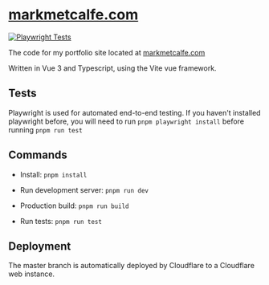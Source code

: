 # [markmetcalfe.com](https://markmetcalfe.com)

[![Playwright Tests](https://github.com/markmetcalfe/markmetcalfe.com/actions/workflows/playwright.yml/badge.svg)](https://github.com/markmetcalfe/markmetcalfe.com/actions/workflows/playwright.yml)

The code for my portfolio site located at [markmetcalfe.com](https://markmetcalfe.com)

Written in Vue 3 and Typescript, using the Vite vue framework.

## Tests

Playwright is used for automated end-to-end testing.
If you haven't installed playwright before, you will need to run `pnpm playwright install` before running `pnpm run test`

## Commands

- Install: `pnpm install`

- Run development server: `pnpm run dev`

- Production build: `pnpm run build`

- Run tests: `pnpm run test`

## Deployment

The master branch is automatically deployed by Cloudflare to a Cloudflare web instance.
